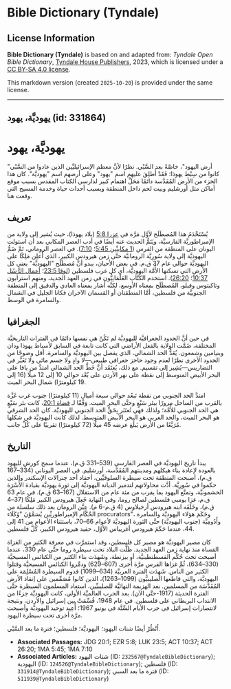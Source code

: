 # Bible Dictionary (Tyndale)

## License Information

**Bible Dictionary (Tyndale)** is based on and adapted from: _Tyndale Open Bible Dictionary_, [Tyndale House Publishers](https://tyndaleopenresources.com/), 2023, which is licensed under a [CC BY-SA 4.0 license](https://creativecommons.org/licenses/by-sa/4.0/legalcode.en).

This markdown version (created `2025-10-20`) is provided under the same license.



--------------------------------

## يهوديَّة، يهود (id: 331864)

يهوديَّة، يهود
==============

"أرض اليهود"، خاصَّةً بعد السَّبْي. نظرًا لأنَّ معظم الإسرائيليِّين الذين عادوا من السَّبْي كانوا من سِبْط يهوذا؛ فَقَدْ أُطلِقَ عليهم اسم "يهود" وعلى أرضهم اسم "يهوديَّة". كان هذا الجزء من الأرض المُقَدَّسة دائمًا مَحَلَّ اهتمام كبير لدارسي الكتاب المقدس بسبب موقع أماكن مثل أورشليم وبيت لحم داخل المنطقة وبسبب أحداث حياة وخدمة المسيح التي وقعت هنا.

تعريف
-----

يُسْتَخْدَمُ هذا المُصطَلَح لأوَّل مَرَّة في [عزرا 5:8](https://ref.ly/Ezra5:8) (بلاد يهوذا)، حيث يُشير إلى ولاية من الإمبراطوريَّة الفارسيَّة، ويَتَمُّ الحديث عنه أيضًا في أدب العصر المكابي بعد أن استولت اليونان على المنطقة من الفرس ([1 مكابيِّين 5:45](https://ref.ly/1Macc5:45)؛ [7:10](https://ref.ly/1Macc7:10)). في العصر الروماني، تَمَّ ضَمُّ اليهوديَّة إلى ولاية سُورِيَّة الرومانيَّة حتَّى زمن هيرودس الكبير، الذي أُعلِن مَلِكًا على اليهوديَّة حوالي عام 37 ق.م. في بعض الأحيان، يبدو أنَّ مُصطَلَح "اليهوديَّة" يعني كل الأرض التي تسكنها الأُمَّة اليهوديَّة، أي كل غرب فلسطين ([لوقا 23:5](https://ref.ly/Luke23:5)؛ [أعمال الرُّسُل 10:37](https://ref.ly/Acts10:37)؛ [26:20](https://ref.ly/Acts26:20)). استخدم الكُتَّاب العَلْمَانِيُّون في زمن العهد الجديد، ومنهم استرابون وتاكيتوس وفيلو، المُصطَلَح بمعناه الأوسع، لكنَّه أشار بمعناه العادي والدقيق إلى المنطقة الجنوبيَّة من فلسطين، أمَّا المنطقتان أو القسمان الآخران فكانا الجليل في الشمال والسامرة في الوسط.

الجغرافيا
---------

في حين أنَّ الحدود الجغرافيَّة لليهوديَّة لم تَكُنْ هي نفسها دائمًا في الفترات التاريخيَّة المختلفة، ضَمَّت الولاية بالفعل الأراضي التي كانت تابعة في السابق لأسباط يهوذا ودان وبنيامين وشمعون. يُعَدُّ الحد الشمالي، الذي يفصل بين اليهوديَّة والسامرة، أقل وضوحًا من الحدود الأخرى نظرًا لعدم وجود حاجز جغرافي طبيعي—لا وادٍ ولا جسم مائي ولا تَغَيُّر في التضاريس—يُشِير إلى تقسيم. مع ذلك، يُعتَقَد أنَّ خَطَّ الحد الشمالي امتدَّ من يافا على البحر الأبيض المتوسط إلى نقطة على نهر الأردن على بُعْد حوالي 10 إلى 12 ميلًا (16 إلى 19 كيلومترًا) شمال البحر الميت.

امتدَّ الحد الجنوبي من نقطة تَبعُد حوالي سبعة أميال (11 كيلومترًا) جنوب غرب غَزَّة بالقرب من الساحل مرورًا ببئر سَبْعٍ وحتَّى البحر الميت. وَفْقًا لـ [قضاة 20:1](https://ref.ly/Judg20:1)، كانت بئر سَبْعٍ هي الحد الجنوبي للأُمَّة؛ ولذلك فهي تُعتَبَر بِحَقٍّ الحد الجنوبي لليهوديَّة. كان الحد الشرقي هو البحر الميت، والحد الغربي هو البحر الأبيض المتوسط. لذلك كانت اليهوديَّة في شكلها مُرَبَّعًا من الأرض يَبلُغ عرضه 45 ميلًا (72 كيلومترًا) تقريبًا على كُلِّ جانب.

التاريخ
-------

يبدأ تاريخ اليهوديَّة في العصر الفارسي (539–331 ق.م)، عندما سمح كورش لليهود بالعودة لإعادة بناء هيكلهم ومدينتهم المُقَدَّسة، أورشليم. في العصر اليوناني (334–167 ق.م)، أصبحت المنطقة تحت سيطرة السلوقيِّين، أحفاد أحد چنرالات الإسكندر والذين حكموا في سُورِيَّة. أدَّت محاولاتهم لتدمير الديانة اليهوديَّة إلى ثورة يهوديَّة بقيادة الأُسْرَة الحشمونيَّة، وتمتَّع اليهود بما يقرب من مئة عام من الاستقلال (167–63 ق.م). في عام 63 ق.م، غزا بومبي فلسطين لصالح روما، وفي النهاية جُعِلَ هيرودس الكبير مَلِكًا (37–4 ق.م)، وخَلَفَه ابنه هيرودس أرخيلاوس (4 ق.م\-6 م). عيَّن الرومان بعد ذلك سلسلة من الحُكَّام الإمبراطوريِّين يُسَمَّوْنَ "وُكَلَاء procurators"، وحَكَمَ هؤلاء اليهوديَّة والسامرة وأَدُومِيَّة (جنوب اليهوديَّة) حتَّى الثورة اليهوديَّة لأعوام 66–70، باستثناء الأعوام من 41 إلى 44، عندما حَكَمَ هيرودس أغريباس الأوَّل، حفيد هيرودس الكبير، كُلَّ فلسطين.

كان مصير اليهوديَّة هو مصير كل فلسطين، وقد استمرَّت في معرفة الكثير من الغزاة القساة منذ نهاية زمن العهد الجديد. ظَلَّت البلاد تحت سيطرة روما حتَّى عام 330، عندما أصبحت تحت حُكْم القسطنطينيَّة، أو بيزنطة، وشَهِدَت بناء الكثير من الكنائس المسيحيَّة (330–634\)، ثُمَّ غزاها الفرس مرَّة أخرى (607–629\) ودمَّروا الكنائس المسيحيَّة وقتلوا الكثير من الناس. شَهِدَت الفترة العربيَّة (634–1099\) قدوم السيطرة المُسْلِمَة على اليهوديَّة، والتي قاطعها الصليبيُّون (1099–1263\)، الذين كانوا مُصَمِّمين على إنقاذ الأرض المُقَدَّسَة من المسلمين. بعد الهزيمة النهائيَّة للصليبيِّين، استعاد المسلمون السيطرة حتَّى الفترة الحديثة (1917\-حتَّى الآن). بعد الحرب العالميَّة الأولى، كانت اليهوديَّة جزءًا من الانتداب البريطاني على فلسطين. في عام 1948، قُسِّمَتْ بين إسرائيل والأردن، ونتيجة لانتصارات إسرائيل في حرب الأيام السِّتَّة في يونيو 1967؛ أُعِيد توحيد اليهوديَّة وأصبحت مرَّة أخرى تحت سيطرة اليهود.

اُنْظُرْ أيضًا شتات اليهود؛ اليهوديَّة؛ فلسطين؛ فترة ما بعد السَّبْي.

* **Associated Passages:** JDG 20:1; EZR 5:8; LUK 23:5; ACT 10:37; ACT 26:20; 1MA 5:45; 1MA 7:10
* **Associated Articles:** شتات اليهود (ID: `232567@TyndaleBibleDictionary`); اليهودية (ID: `124526@TyndaleBibleDictionary`); فلسطين (ID: `331914@TyndaleBibleDictionary`); فترة ما بعد السبي (ID: `511939@TyndaleBibleDictionary`)

